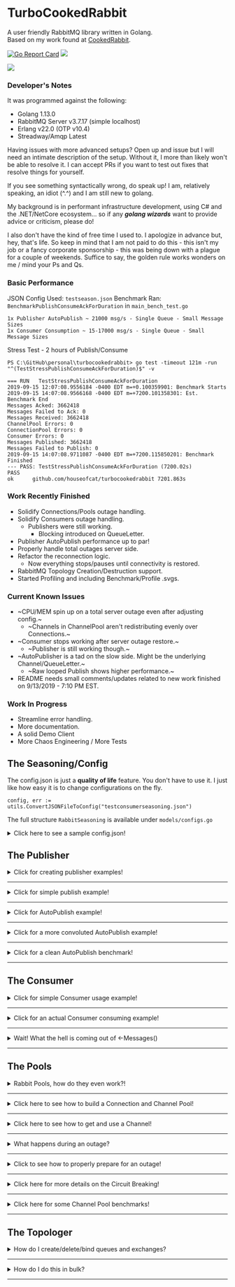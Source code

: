 # TurboCookedRabbit
 A user friendly RabbitMQ library written in Golang.  
 Based on my work found at [CookedRabbit](https://github.com/houseofcat/CookedRabbit).

[![Go Report Card](https://goreportcard.com/badge/github.com/houseofcat/turbocookedrabbit)](https://goreportcard.com/report/github.com/houseofcat/turbocookedrabbit)
<a title="" target="_blank" href="https://golangci.com/r/github.com/houseofcat/turbocookedrabbit"><img src="https://golangci.com/badges/github.com/houseofcat/turbocookedrabbit.svg"></a>  

<a title="Release" target="_blank" href="https://github.com/houseofcat/turbocookedrabbit/releases"><img src="https://img.shields.io/github/release/houseofcat/turbocookedrabbit.svg?style=flat-square"></a>  

### Developer's Notes
It was programmed against the following:

 * Golang 1.13.0
 * RabbitMQ Server v3.7.17 (simple localhost)
 * Erlang v22.0 (OTP v10.4)
 * Streadway/Amqp Latest

Having issues with more advanced setups? Open up and issue but I will need an intimate description of the setup. Without it, I more than likely won't be able to resolve it. I can accept PRs if you want to test out fixes that resolve things for yourself.

If you see something syntactically wrong, do speak up! I am, relatively speaking, an idiot (^.^) and I am still new to golang.

My background is in performant infrastructure development, using C# and the .NET/NetCore ecosystem... so if any ***golang wizards*** want to provide advice or criticism, please do!

I also don't have the kind of free time I used to. I apologize in advance but, hey, that's life. So keep in mind that I am not paid to do this - this isn't my job or a fancy corporate sponsorship - this was being down with a plague for a couple of weekends. Suffice to say, the golden rule works wonders on me / mind your Ps and Qs.

### Basic Performance

JSON Config Used: `testseason.json`
Benchmark Ran: `BenchmarkPublishConsumeAckForDuration` in `main_bench_test.go`

    1x Publisher AutoPublish ~ 21000 msg/s - Single Queue - Small Message Sizes
    1x Consumer Consumption ~ 15-17000 msg/s - Single Queue - Small Message Sizes

Stress Test - 2 hours of Publish/Consume

	PS C:\GitHub\personal\turbocookedrabbit> go test -timeout 121m -run "^(TestStressPublishConsumeAckForDuration)$" -v

	=== RUN   TestStressPublishConsumeAckForDuration
	2019-09-15 12:07:08.9556184 -0400 EDT m=+0.100359901: Benchmark Starts
	2019-09-15 14:07:08.9566168 -0400 EDT m=+7200.101358301: Est. Benchmark End
	Messages Acked: 3662418
	Messages Failed to Ack: 0
	Messages Received: 3662418
	ChannelPool Errors: 0
	ConnectionPool Errors: 0
	Consumer Errors: 0
	Messages Published: 3662418
	Messages Failed to Publish: 0
	2019-09-15 14:07:08.9711087 -0400 EDT m=+7200.115850201: Benchmark Finished
	--- PASS: TestStressPublishConsumeAckForDuration (7200.02s)
	PASS
	ok      github.com/houseofcat/turbocookedrabbit 7201.863s

### Work Recently Finished
 * Solidify Connections/Pools outage handling.
 * Solidify Consumers outage handling.
   * Publishers were still working.
     * Blocking introduced on QueueLetter.
 * Publisher AutoPublish performance up to par!
 * Properly handle total outages server side.
 * Refactor the reconnection logic.
   * Now everything stops/pauses until connectivity is restored.
 * RabbitMQ Topology Creation/Destruction support.
 * Started Profiling and including Benchmark/Profile .svgs.

### Current Known Issues
 * ~CPU/MEM spin up on a total server outage even after adjusting config.~
   * ~Channels in ChannelPool aren't redistributing evenly over Connections.~
 * ~Consumer stops working after server outage restore.~
   * ~Publisher is still working though.~
 * ~AutoPublisher is a tad on the slow side. Might be the underlying Channel/QueueLetter.~
   * ~Raw looped Publish shows higher performance.~
 * README needs small comments/updates related to new work finished on 9/13/2019 - 7:10 PM EST.

### Work In Progress
 * Streamline error handling.
 * More documentation.
 * A solid Demo Client
 * More Chaos Engineering / More Tests

## The Seasoning/Config

The config.json is just a **quality of life** feature. You don't have to use it. I just like how easy it is to change configurations on the fly.

```golang
config, err := utils.ConvertJSONFileToConfig("testconsumerseasoning.json")
```

The full structure `RabbitSeasoning` is available under `models/configs.go`

<details><summary>Click here to see a sample config.json!</summary>
<p>

```javascript
{
	"PoolConfig": {
		"ChannelPoolConfig": {
			"ErrorBuffer": 10,
			"SleepOnErrorInterval": 1000,
			"MaxChannelCount": 50,
			"MaxAckChannelCount": 50,
			"AckNoWait": false,
			"GlobalQosCount": 5
		},
		"ConnectionPoolConfig": {
			"URI": "amqp://guest:guest@localhost:5672/",
			"ErrorBuffer": 10,
			"SleepOnErrorInterval": 5000,
			"MaxConnectionCount": 10,
			"Heartbeat": 5,
			"ConnectionTimeout": 10,
			"TLSConfig": {
				"EnableTLS": false,
				"PEMCertLocation": "test/catest.pem",
				"LocalCertLocation": "client/cert.ca",
				"CertServerName": "hostname-in-cert"
			}
		}
	},
	"ConsumerConfigs": {
		"TurboCookedRabbitConsumer-Ackable": {
			"QueueName": "ConsumerTestQueue",
			"ConsumerName": "TurboCookedRabbitConsumer-Ackable",
			"AutoAck": false,
			"Exclusive": false,
			"NoWait": false,
			"QosCountOverride": 5,
			"MessageBuffer": 100,
			"ErrorBuffer": 10,
			"SleepOnErrorInterval": 100,
			"SleepOnIdleInterval": 0
		},
		"TurboCookedRabbitConsumer-AutoAck": {
			"QueueName": "ConsumerTestQueue",
			"ConsumerName": "TurboCookedRabbitConsumer-AutoAck",
			"AutoAck": true,
			"Exclusive": false,
			"NoWait": true,
			"QosCountOverride": 5,
			"MessageBuffer": 100,
			"ErrorBuffer": 10,
			"SleepOnErrorInterval": 100,
			"SleepOnIdleInterval": 0
		}
	},
	"PublisherConfig":{
		"SleepOnIdleInterval": 0,
		"SleepOnQueueFullInterval": 100,
		"SleepOnErrorInterval": 1000,
		"LetterBuffer": 1000,
		"MaxOverBuffer": 1000,
		"NotificationBuffer": 1000
	}
}
```

</p>
</details>

## The Publisher

<details><summary>Click for creating publisher examples!</summary>
<p>

Assuming you have a **ChannelPool** already setup. Creating a publisher can be achieved like so:

```golang
publisher, err := publisher.NewPublisher(Seasoning, channelPool, nil)
```

Assuming you have a **ChannelPool** and **ConnectionPool** setup. Creating a publisher can be achieved like so:

```golang
publisher, err := publisher.NewPublisher(Seasoning, channelPool, connectionPool)
```

The errors here indicate I was unable to create a Publisher - probably due to the ChannelPool/ConnectionPool given.

</p>
</details>

---

<details><summary>Click for simple publish example!</summary>
<p>

Once you have a publisher, you can perform a relatively simple publish.

```golang
letter := utils.CreateMockLetter(1, "", "TestQueueName", nil)
publisher.Publish(letter)
```

This **CreateLetter** method creates a simple HelloWorld message letter with no ExchangeName and a QueueName/RoutingKey of TestQueueName. The body is nil, the helper function creates bytes for "h e l l o   w o r l d".

The concept of a Letter may seem clunky on a single publish. I don't disagree and you still have `streadway/amqp` to rely on. The **letter** idea makes more sense with **AutoPublish**.

</p>
</details>

---

<details><summary>Click for AutoPublish example!</summary>
<p>

Once you have a publisher, you can perform **StartAutoPublish**!

```golang
allowInternalRetry := false
publisher.StartAutoPublish(allowInternalRetry)

ListeningForNotificationsLoop:
for {
    select {
    case notification := <-publisher.Notifications():
        if !notification.Success {
            /* Handle Requeue or a manual Re-Publish */
        }
    default:
        time.Sleep(1 * time.Millisecond)
    }
}
```

This tells the Publisher to start reading an **internal queue**, and process Publishing concurrently.

That could be simple like this...

```golang
publisher.QueueLetter(letter) // How simple is that!
```

...or more complex such as...

```golang
for _, letter := range letters {
    // will queue up to the letter buffer
    // will allow blocking calls upto max over buffer
    // after reaching full LetterBuffer+MaxOverBuffer, it spins a
    //    sleep loop based on the SleepOnErrorInterval for Publishers
    publisher.QueueLetter(letter)
}
```

So you can see why we use these message containers called **letter**. The letter has the **body** and **envelope** inside of it. It has everything you need to publish it. Think of it a small, highly configurable, **unit of work** and **address**.

Notice that you don't have anything to do with channels and connections (even on outage)!

</p>
</details>

---

<details><summary>Click for a more convoluted AutoPublish example!</summary>
<p>

Let's say the above example was too simple for you... ...let's up the over engineering a notch on what you can do with AutoPublish.

```golang

allowInternalRetry := true
publisher.StartAutoPublish(allowInternalRetry) // this will retry based on the Letter.RetryCount passed in.

timer := time.NewTimer(1 * time.Minute) // Stop Listening to notifications after 1 minute.

messageCount = 1000
channelFailureCount := 0
successCount := 0
failureCount := 0

ListeningForNotificationsLoop:
    for {
        select {
        case <-timer.C:
            break ListeningForNotificationsLoop  
        case chanErr := <-channelPool.Errors():
            if chanErr != nil {
                channelFailureCount++ // Count ChannelPool failures.
            }
            break
        case notification := <-publisher.Notifications():
            if notification.Success {
                successCount++
            } else {
                failureCount++
            }

            // I am only expecting to publish 1000 messages
            if successCount+failureCount == messageCount { 
                break ListeningForNotificationsLoop
            }

            break
        default:
            time.Sleep(1 * time.Millisecond)
            break
        }
    }
```

We have finished our work, we **succeeded** or **failed** to publish **1000** messages. So now we want to shutdown everything!

```golang
publisher.StopAutoPublish()
// channelPool.Shutdown() // don't forget to cleanup (if you have a pointer to your channel pool nearby)!
```

</p>
</details>

---

<details><summary>Click for a clean AutoPublish benchmark!</summary>
<p>

Early on the performance was not really there on Publish - some 500 msgs/s. Which is great, but not the numbers found during development. Somewhere along the way I introduced one too many race conditions. Also aggressively throttled configurations don't help either. Any who, I isolated the components and benched just AutoPublish and with a few tweaks - I started seeing raw concurrent/parallel Publishing performance for a single a Publisher!

Ran this benchmark with the following Publisher settings and distributed over 10 queues (i % 10).

```javascript
"PublisherConfig":{
	"SleepOnIdleInterval": 0,
	"SleepOnQueueFullInterval": 1,
	"SleepOnErrorInterval": 1000,
	"LetterBuffer": 10000,
	"MaxOverBuffer": 2000,
	"NotificationBuffer": 1000
}
```

	PS C:\GitHub\personal\turbocookedrabbit> go.exe test -benchmem -run=^$ github.com/houseofcat/turbocookedrabbit/publisher -bench "^(BenchmarkAutoPublishRandomLetters)$" -v
	goos: windows
	goarch: amd64
	pkg: github.com/houseofcat/turbocookedrabbit/publisher
	BenchmarkAutoPublishRandomLetters-8            1        7346832700 ns/op        563734704 B/op   4525448 allocs/op
	--- BENCH: BenchmarkAutoPublishRandomLetters-8
		publisher_bench_test.go:21: 2019-09-15 18:58:57.6932202 -0400 EDT m=+0.107877301: Purging Queues...
		publisher_bench_test.go:37: 2019-09-15 18:58:57.6972462 -0400 EDT m=+0.111903301: Building Letters
		publisher_bench_test.go:42: 2019-09-15 18:58:58.9048792 -0400 EDT m=+1.319536301: Finished Building Letters
		publisher_bench_test.go:43: 2019-09-15 18:58:58.9048792 -0400 EDT m=+1.319536301: Total Size Created: 199.844457 MB
		publisher_bench_test.go:62: 2019-09-15 18:58:58.9058787 -0400 EDT m=+1.320535801: Queueing Letters
		publisher_bench_test.go:67: 2019-09-15 18:59:02.669778 -0400 EDT m=+5.084435101: Finished Queueing letters after 3.7638993s
		publisher_bench_test.go:68: 2019-09-15 18:59:02.669778 -0400 EDT m=+5.084435101: 26568.192194 Msg/s
		publisher_bench_test.go:74: 2019-09-15 18:59:04.6839535 -0400 EDT m=+7.098610601: Purging Queues...
	PASS
	ok      github.com/houseofcat/turbocookedrabbit/publisher       10.092s

Noice!

</p>
</details>

---

## The Consumer

<details><summary>Click for simple Consumer usage example!</summary>
<p>

Consumer provides a simple Get and GetBatch much like the Publisher has a simple Publish.

```golang
autoAck := true
message, err = consumer.Get("ConsumerTestQueue", autoAck)
```

Exit Conditions:

 * On Error: Error Return, Nil Message Return
 * On Not Ok: Nil Error Return, Nil Message Return
 * On OK: Nil Error Return, Message Returned

We also provide a simple Batch version of this call.


```golang
autoAck := false
messages, err = consumer.GetBatch("ConsumerTestQueue", 10, autoAck)
```

Exit Conditions:

 * On Error: Error Return, Nil Messages Return
 * On Not Ok: Nil Error Return, Available Messages Return (0 upto (nth - 1) message)
 * When BatchSize is Reached: Nil Error Return, All Messages Return (n messages)

Since `autoAck=false` is an option so you will want to have some post processing **ack/nack/rejects**.

Here is what that may look like:

```golang
requeueError := true
for _, message := range messages {
    /* Do some processing with message */

    if err != nil {
        message.Nack(requeueError)
    }

    message.Acknowledge()
}
```

</p>
</details>

---

<details><summary>Click for an actual Consumer consuming example!</summary>
<p>

Let's start with the ConsumerConfig, and again, the config is just a **quality of life** feature. You don't have to use it.

Here is a **JSON map/dictionary** wrapped in a **ConsumerConfigs**.

```javascript
"ConsumerConfigs": {
	"TurboCookedRabbitConsumer-Ackable": {
		"QueueName": "ConsumerTestQueue",
		"ConsumerName": "TurboCookedRabbitConsumer-Ackable",
		"AutoAck": false,
		"Exclusive": false,
		"NoWait": false,
		"QosCountOverride": 5,
		"MessageBuffer": 100,
		"ErrorBuffer": 10,
		"SleepOnErrorInterval": 100,
		"SleepOnIdleInterval": 0
	},
	"TurboCookedRabbitConsumer-AutoAck": {
		"QueueName": "ConsumerTestQueue",
		"ConsumerName": "TurboCookedRabbitConsumer-AutoAck",
		"AutoAck": true,
		"Exclusive": false,
		"NoWait": true,
		"QosCountOverride": 5,
		"MessageBuffer": 100,
		"ErrorBuffer": 10,
		"SleepOnErrorInterval": 100,
		"SleepOnIdleInterval": 0
	}
},
```

And finding this object after it was loaded from a JSON file.

```golang
consumerConfig, ok := config.ConsumerConfigs["TurboCookedRabbitConsumer-AutoAck"]
```

Creating the Consumer from Config after creating a ChannelPool.

```golang
consumer, err := consumer.NewConsumerFromConfig(consumerConfig, channelPool)
```

Then start Consumer?

```golang
consumer.StartConsuming()
```

Thats it! Wait where our my messages?! MY QUEUE IS DRAINING!

Oh, right! That's over here, keeping with the ***out of process design***...

```golang
ConsumeMessages:
    for {
        select {
        case message := <-consumer.Messages():

            requeueError := false
            var err error
            /* Do something with the message! */
            if message.IsAckable { // Message might be Ackable - be sure to check!
                if err != nil {
                    message.Nack(requeueError)
                }

                message.Acknowledge()
            }

        default:
            time.Sleep(100 * time.Millisecond) // No messages == optional nap time.
        }
    }
```

</p>
</details>

---

<details><summary>Wait! What the hell is coming out of <-Messages()</summary>
<p>

Great question. I toyed with the idea of returning Letters like Publisher uses (and I may still at some point) but for now you receive a `models.Message`.

***But... why***? Because the payload/data/message body is in there but, more importantly, it contains the means of quickly acking the message! It didn't feel right being merged with a `models.Letter`. I may revert and use the base `amqp.Delivery` which does all this and more... I just didn't want users to have to also pull in `streadway/amqp` to simplify their imports. If you were already using it wouldn't be an issue. This design is still being code reviewed in my head.

One of the complexities of RabbitMQ is that you need to Acknowledge off the same Channel that it was received on. That makes out of process designs like mine prone to two things: hackery and/or memory leaks (passing the channels around everywhere WITH messages).

There are two things I **hate** about RabbitMQ
 * Channels close on error.
 * Messages have to be acknowledge on the same channel.

What I have attempted to do is to make your life blissful by not forcing you to deal with it. The rules are still there, but hopefully, I give you the tools to not stress out about it and to simplify **out of process** acknowledgements.

That being said, there is only so much I can hide in my library, which is why I have exposed .Errors(), so that you can code and log accordingly.

```golang
err := consumer.StartConsuming()
// Handle failure to start.

ctx, cancel := context.WithTimeout(context.Background(), time.Duration(1)*time.Minute) // Timeouts

ConsumeMessages:
for {
    select {
    case <-ctx.Done():
        fmt.Print("\r\nContextTimeout\r\n")
        break ConsumeMessages
    case message := <-consumer.Messages(): // View Messages
        fmt.Printf("Message Received: %s\r\n", string(message.Body))
    case err := <-consumer.Errors(): // View Consumer errors
        /* Handle */
    case err := <-channelPool.Errors(): // View ChannelPool errors
        /* Handle */
    default:
        time.Sleep(100 * time.Millisecond)
        break
    }
}
```

Here you may trigger StopConsuming with this

```golang
consumer.StopConsuming(false)
```

But be mindful there are Channel Buffers internally that may be full and goroutines waiting to add even more.

I have provided some tools that can be used to help with this. You will see them sprinkled periodically through my tests.

```golang
consumer.FlushStop() // could have been called more than once.
consumer.FlushErrors() // errors can quickly build up if you stop listening to them
consumer.FlushMessages() // lets say the ackable messages you have can't be acked and you just need to flush them all out of memory
```

Becareful with FlushMessages(). If you are `autoAck = false` and receiving ackAble messages, this is safe. You will merely **wipe them from your memory** and ***they are still in the original queue***.

Here I demonstrate a very busy ***ConsumerLoop***. Just replace all the counter variables with logging and then an action performed with the message and this could be a production microservice loop.

```golang
ConsumeLoop:
	for {
		select {
		case <-timeOut:
			break ConsumeLoop
		case notice := <-publisher.Notifications():
			if notice.Success {
				fmt.Printf("%s: Published Success - LetterID: %d\r\n", time.Now(), notice.LetterID)
				messagesPublished++
			} else {
				fmt.Printf("%s: Published Failed Error - LetterID: %d\r\n", time.Now(), notice.LetterID)
				messagesFailedToPublish++
			}
		case err := <-ChannelPool.Errors():
			fmt.Printf("%s: ChannelPool Error - %s\r\n", time.Now(), err)
			channelPoolErrors++
		case err := <-ConnectionPool.Errors():
			fmt.Printf("%s: ConnectionPool Error - %s\r\n", time.Now(), err)
			connectionPoolErrors++
		case err := <-consumer.Errors():
			fmt.Printf("%s: Consumer Error - %s\r\n", time.Now(), err)
			consumerErrors++
		case message := <-consumer.Messages():
			messagesReceived++
			fmt.Printf("%s: ConsumedMessage\r\n", time.Now())
			go func(msg *models.Message) {
				err := msg.Acknowledge()
				if err != nil {
					fmt.Printf("%s: AckMessage Error - %s\r\n", time.Now(), err)
					messagesFailedToAck++
				} else {
					fmt.Printf("%s: AckMessaged\r\n", time.Now())
					messagesAcked++
				}
			}(message)
		default:
			time.Sleep(100 * time.Millisecond)
		}
	}
```


</p>
</details>

---

## The Pools

<details><summary>Rabbit Pools, how do they even work?!</summary>
<p>

ChannelPools are built on top of ConnectionPools and unfortunately, there is a bit of complexity here. Suffice to say I recommend (when creating both pools) to think 1:5 ratio. If you have one Connection, I recommend around 5 Channels to be built on top of it.

Ex.) ConnectionCount: 5 => ChannelPool: 25

I allow most of this to be configured now inside the ChannelPoolConfig and ConnectionPoolConfig. I had previously been hard coding some base variables but that's wrong.

```javascript
"PoolConfig": {
	"ChannelPoolConfig": {
		"ErrorBuffer": 10,
		"SleepOnErrorInterval": 1000,
		"MaxChannelCount": 50,
		"MaxAckChannelCount": 50,
		"AckNoWait": false,
		"GlobalQosCount": 5
	},
	"ConnectionPoolConfig": {
		"URI": "amqp://guest:guest@localhost:5672/",
		"ErrorBuffer": 10,
		"SleepOnErrorInterval": 5000,
		"MaxConnectionCount": 10,
		"Heartbeat": 5,
		"ConnectionTimeout": 10,
		"TLSConfig": {
			"EnableTLS": false,
			"PEMCertLocation": "test/catest.pem",
			"LocalCertLocation": "client/cert.ca",
			"CertServerName": "hostname-in-cert"
		}
	}
},
```

Feel free to test out what works for yourself. Suffice to say though, there is a chance for a pause/delay/lag when there are no Channels available. High performance on your system may require fine tuning and benchmarking. The thing is though, you can't just add Connections and Channels evenly. First off Connections, server side are not infinite. You can't keep just adding those.

Every sequential Channel you get from the ChannelPool, was made with a different Connection. They are both backed by a Queue data structure, so this means you can't get the same Connection twice in sequence* (*with the exception of probability and concurrency/parallelism). There is a significant chance for greater throughput/performance by essentially load balancing Connections (which boils down to basically TCP sockets). All this means, layman's terms is that each ChannelPool is built off a Round Robin ConnectionPool (TCP Sockets). The ChannelPool itself adds another distribution of load balancing by ensuring every ChannelPool.GetChannel() is also non-sequential (Queue-structure). It's a double layer of Round Robin.

Why am I sharing any of this? Because the ChannelPool / ConnectionPool can be used 100% independently of everything else. You can implement your own fancy RabbitService using just my ConnectionPool and it won't hurt my feelings. Also - it looks complicated. There is a lot going on under the covers that can be confusing without explaining what I was trying to do. Hell you may even see my mistakes! (Submit PR!)

The following code demonstrates one super important part with ChannelPools: **flag erred Channels**. RabbitMQ server closes Channels on error, meaning this guy is dead. You normally won't know it's dead until the next time you use it - and that can mean messages lost. By flagging the channel as dead properly, on the next GetChannel() call - if we get the channel that was just flagged - we discard it and in place make a new fresh Channel for caller to receive.

```golang
chanHost, err := pub.ChannelPool.GetChannel()
if err != nil {
    pub.sendToNotifications(letter.LetterID, err)
    pub.ChannelPool.ReturnChannel(chanHost)
    continue // can't get a channel
}

pubErr := pub.simplePublish(chanHost.Channel, letter)
if pubErr != nil {
    pub.handleErrorAndFlagChannel(err, chanHost.ChannelID, letter.LetterID)
    pub.ChannelPool.ReturnChannel(chanHost)
    continue // flag channel and try again
}
```

Unfortunately, there are still times when GetChannel() will fail, which is why we still produce errors and I do return those to you.

</p>
</details>

---

<details><summary>Click here to see how to build a Connection and Channel Pool!</summary>
<p>

Um... this is the easy way to do is with the Configs.

```golang
connectionPool, err := pools.NewConnectionPool(Seasoning.PoolConfig, false)
channelPool, err := pools.NewChannelPool(Seasoning.PoolConfig, connectionPool, false)
```

Then you want to Initiate the Pools (this builds your Connections and Channels)

```golang
connectionPool, err := pools.NewConnectionPool(Seasoning.PoolConfig, false)
channelPool, err := pools.NewChannelPool(Seasoning.PoolConfig, connectionPool, false)
connectionPool.Initialize()
channelPool.Initialize()
```

I saw this as rather cumbersome... so I provided some short-cuts. The following instantiates a ConnectionPool internally to the ChannelPool. The only thing you lose here is the ability to share or use the ConnectionPool independently of the ChannelPool.

```golang
connectionPool, err := pools.NewConnectionPool(Seasoning.PoolConfig, false)
channelPool, err := pools.NewChannelPool(Seasoning.PoolConfig, connectionPool, false)
channelPool.Initialize() // auto-initializes the ConnectionPool...
```
But I am still pretty lazy.

```golang
channelPool, err := pools.NewChannelPool(Seasoning.PoolConfig, nil, false)
channelPool.Initialize()
```

</p>
</details>

---

<details><summary>Click here to see how to get and use a Channel!</summary>
<p>

So now you will more than likely want to use your ChannelPool.

```golang
channelHost, err := channelPool.GetChannel()

channelPool.ReturnChannel(chanHost)
```

This ChannelHost is like a wrapper around the AmqpChannel that adds a few features like Errors and ReturnMessages. You also don't have to use my Publisher, Consumer, and Topologer. You can use the ChannelPools yourself if you just like the idea of backing your already existing code behind a ChannelPool/ConnectionPool.

The Publisher/Consumer/Topologer all use code similar to this!

```golang
channelHost, err := channelPool.GetChannel()
channelHost.Channel.Publish(
		exchangeName,
		routingKey,
		mandatory,
		immediate,
		amqp.Publishing{
			ContentType: contentType,
			Body:        body,
		},
    )
channelPool.ReturnChannel(chanHost)
```

I am working on streamlining the ChannelHost integration with ChannelPool. I want to allow communication between the two by flowing Channel errors up to pool/group. It's a bit clunky currently but I am still thinking how best to do such a thing. Ideally all Channel errors (CloseErrors) would be subscribed to and perhaps AutoFlag the channels as dead and I can consolidate my code if that's determine reliable.

</p>
</details>

---

<details><summary>What happens during an outage?</summary>
<p>

Well, if you are using a ChannelPool w/ ConnectionPool, it will handle an outage, full or transient, just fine. The Connections/ConnectionHosts will be either heartbeat recovered or be replaced. The Channels will all have to be replaced during the next **GetChannel()** invocation.

There is one small catch though when using ChannelPools.  

Since dead Channels are replaced during a call of **GetChannel()** and you may have replaced all your ConnectionHosts, you may not fully rebuild all your channels. The reason for that is demand/load. I have done my best to force ChannelHost creation and distribution across the individual ConnectionHosts... but unless you are rapidly getting all ChannelHosts, you may never hit your original MaxChannelCount from your PoolConfig based on your use case scenarios. If you can't generate ChannelHost demand through **GetChannel()** calls, then it won't always rebuild. On the other hand, if your **GetChannel()** call count does increase, so to will your ChannelHost counts.

I intend to tweak things here. I have tested multiple back-to-back outages during tests/benches and it has allowed me to improve the user experience / system experience significantly - but refactoring could have brought about bugs. Like I said, I will keep reviewing my work and checking if there are any tweaks.

</p>
</details>

---

<details><summary>Click to see how to properly prepare for an outage!</summary>
<p>

Observe the following code example:

```golang
channelPool, err := pools.NewChannelPool(Seasoning.PoolConfig, nil, true)

iterations := 0
maxIterationCount := 100000

// Shutdown RabbitMQ server after entering loop, then start it again, to test reconnectivity.
for iterations < maxIterationCount {

	chanHost, err := channelPool.GetChannel()
	if err != nil {
		fmt.Printf("%s: Error - GetChannelHost: %s\r\n", time.Now(), err)
	} else {
		fmt.Printf("%s: GotChannelHost\r\n", time.Now())

		select {
		case <-chanHost.CloseErrors():
			fmt.Printf("%s: Error - ChannelClose: %s\r\n", time.Now(), err)
		default:
			break
		}

		letter := utils.CreateMockRandomLetter("ConsumerTestQueue")
		err := chanHost.Channel.Publish(
			letter.Envelope.Exchange,
			letter.Envelope.RoutingKey,
			letter.Envelope.Mandatory, // publish doesn't appear to work when true
			letter.Envelope.Immediate, // publish doesn't appear to work when true
			amqp.Publishing{
				ContentType: letter.Envelope.ContentType,
				Body:        letter.Body,
			},
		)

		if err != nil {
			fmt.Printf("%s: Error - ChannelPublish: %s\r\n", time.Now(), err)
			channelPool.FlagChannel(chanHost.ChannelID)
			fmt.Printf("%s: ChannelFlaggedForRemoval\r\n", time.Now())
		} else {
			fmt.Printf("%s: ChannelPublishSuccess\r\n", time.Now())
		}
	}
	channelPool.ReturnChannel(chanHost)
	iterations++
	time.Sleep(10 * time.Millisecond)
}

channelPool.Shutdown()
```

This is a very tight publish loop. This will blast thousands of messages per hour.

Simulating a server shutdown: `bin\rabbitmq-service.bat stop`

The entire thing loop will pause at **GetChannel()**. It will hault in **GetChannel()** as I preemptively determine the Channel's parent Connection is already closed. We then go into an infinite (but throttled) loop here. The loop consists of regenerating the Channel/ChannelHost (or even the Connection underneath).

What dictates the iteration time of these loops until success is the following:

```javascript
"ChannelPoolConfig": {
	"ErrorBuffer": 10,
	"SleepOnErrorInterval": 1000,
	"MaxChannelCount": 50,
	"MaxAckChannelCount": 50,
	"AckNoWait": false,
	"GlobalQosCount": 5
},
```
The related settings for outages are here:

 * ErrorBuffer is the buffer for the Error channel. Important to subscribe to the ChannelPool Error channel some where so it doesn't become blocking/full.
 * SleepOnErrorInterval is the built in sleep when an error or closed Channel is found.
   * This is the minimum interval waited when rebuilding the ChannelHosts.

```javascript
"ConnectionPoolConfig": {
	"URI": "amqp://guest:guest@localhost:5672/",
	"ErrorBuffer": 10,
	"SleepOnErrorInterval": 5000,
	"MaxConnectionCount": 10,
	"Heartbeat": 5,
	"ConnectionTimeout": 10,
	"TLSConfig": {
		"EnableTLS": false,
		"PEMCertLocation": "test/catest.pem",
		"LocalCertLocation": "client/cert.ca",
		"CertServerName": "hostname-in-cert"
	}
}
```

The related settings for outages are here:

 * ErrorBuffer is the buffer for the Error channel. Important to subscribe to the ChannelPool Error channel some where so it doesn't become blocking.
 * SleepOnErrorInterval is the built in sleep when an error or closed Connection is found.
   * This is the minimum interval waited when rebuilding the ConnectionHosts.
   * I recommend this value to be higher than the ChannelHost interval.

</p>
</details>

---

<details><summary>Click here for more details on the Circuit Breaking!</summary>
<p>

We will use the above settings in the ChannelPool (**SleepOnErrorInterval = 1000**) and ConnectionPool (**SleepOnErrorInterval = 5000**) here is what will happen to the above code when publishing.

 1. RabbitMQ Server outage occurs.
 2. Everything pauses in place, creating infinite loops on **GetChannel()** (which calls **GetConnection()**).  
    * This can be a bit dangerous itself if you have thousands of goroutines calling **GetChannel()** so plan accordingly.
	* Some errors can occur in Consumers/Publishers/ChannelPools/ConnectionPools for in transit at the time of outage.
 3. RabbitMQ Server connectivity is restored.
 4. The loop iterations start finding connectivity, they build a connection.
	* The minimum wait time is 5 seconds for the ConnectionHost.
	* You will also start seeing very slow publishing.
 5. This same loop is building a ChannelHost.
    * The minimum wait time after ChannelHost was built is 1 second.
 6. The total time waited should be about 6 seconds.
 7. The next **GetChannel()** is called.
	* Because we use Round Robin connections, the next Connection in the pool is called.
	* We wait a minimum of time of 5 seconds for recreating the ConnectionHost, then 1 second again for the ChannelHost.
 8. This behavior continues until all Connections have been successfully restored.
 9. After ConnectionHosts, restoring the remaining ChannelHosts.
    * The minimum wait time is now 1 second, no longer the combined total of 6 seconds.
	* Slightly faster publshing can be observed.
 10. Once all Channels have been restored, the time wait between publishes is found in the publishing loop: **10 ms**.
    * The connectivity has been fully regenerated at this point.
	* Full speed publishing can now be observed.

So you make recognize this as a funky CircuitBreaker pattern.

Circuit Breaker Behaviors 

 * We don't spin up memory, we don't spin up CPU.
 * We don't spam connection requests to our RabbitMQ server.
 * Once connectivity is restored, we don't flood the RabbitMQ server.
   * This is slow-open.
   * The duration of this time becomes (time(connectionSleep + channelSleep)) * n) where ***n*** is the number of unopened Connections.
 * As connectivity is restored in Connections, we still see throttling behavior.
   * This is medium-open.
   * The duration of this time becomes (time(channelSleep) * n) where ***n*** is the number of still unopened Channel.
 * Once connectivity is fully open, publish rate should return to normal (pre-outage speed).
 * At any time, you can revert back to medium-open, slow-open, fully paused.
   * The loops never stop so you never have to worry about connectivity or reconnectivity.

All of this behavior depends on the healthy config settings that you determine upfront though - so this is all up to you!

Just remember Channels get closed or get killed all the time, you don't want this wait time too high. Connections rarely fully die, so you want this delay reasonably longer.

</p>
</details>

---

<details><summary>Click here for some Channel Pool benchmarks!</summary>
<p>

This is a raw AMQP publish test.  We create an AMQP connection, create an AMQP channel, and execute an AMQP publish looped.
MessageCount: 100,000
MessageSize: 2500 (2.5KB)

	PS C:\GitHub\personal\turbocookedrabbit> go.exe test -timeout 30s github.com/houseofcat/turbocookedrabbit/pools -run "^(TestCreateSingleChannelAndPublish)$" -v
	=== RUN   TestCreateSingleChannelAndPublish
	--- PASS: TestCreateSingleChannelAndPublish (4.57s)
		pools_test.go:51: 2019-09-15 14:48:11.615081 -0400 EDT m=+0.085770701: Benchmark Starts
		pools_test.go:95: 2019-09-15 14:48:16.1879969 -0400 EDT m=+4.658686601: Benchmark End
		pools_test.go:96: 2019-09-15 14:48:16.1879969 -0400 EDT m=+4.658686601: Time Elapsed 4.5729159s
		pools_test.go:97: 2019-09-15 14:48:16.1879969 -0400 EDT m=+4.658686601: Publish Errors 0
		pools_test.go:98: 2019-09-15 14:48:16.1879969 -0400 EDT m=+4.658686601: Publish Actual 100000
		pools_test.go:99: 2019-09-15 14:48:16.1879969 -0400 EDT m=+4.658686601: Msgs/s 21867.885215
		pools_test.go:100: 2019-09-15 14:48:16.1879969 -0400 EDT m=+4.658686601: MB/s 54.669713
	PASS
	ok      github.com/houseofcat/turbocookedrabbit/pools   6.188s

Apples to Apples comparison using a ChannelPool. As you can see - the numbers went up - but should have been relatively the same. There is some variability with these tests. The important thing to note is that there isn't a significant reduction in performance. You shouldn't see more or less performance - that is the target!

	PS C:\GitHub\personal\turbocookedrabbit> go.exe test -timeout 30s github.com/houseofcat/turbocookedrabbit/pools -run "^(TestGetSingleChannelFromPoolAndPublish)" -v
	=== RUN   TestGetSingleChannelFromPoolAndPublish
	--- PASS: TestGetSingleChannelFromPoolAndPublish (4.30s)
		pools_test.go:106: 2019-09-15 14:50:01.2111296 -0400 EDT m=+0.104896201: Benchmark Starts
		pools_test.go:146: 2019-09-15 14:50:05.5139474 -0400 EDT m=+4.407714001: Benchmark End
		pools_test.go:147: 2019-09-15 14:50:05.5140242 -0400 EDT m=+4.407790801: Time Elapsed 4.3028178s
		pools_test.go:148: 2019-09-15 14:50:05.5140242 -0400 EDT m=+4.407790801: Publish Errors 0
		pools_test.go:149: 2019-09-15 14:50:05.5140242 -0400 EDT m=+4.407790801: Publish Actual 100000
		pools_test.go:150: 2019-09-15 14:50:05.5140623 -0400 EDT m=+4.407828901: Msgs/s 23240.584345
		pools_test.go:151: 2019-09-15 14:50:05.5140623 -0400 EDT m=+4.407828901: MB/s 58.101461
	PASS
	ok      github.com/houseofcat/turbocookedrabbit/pools   4.507s

Apples to Apple-Orange-Hybrid comparison. Exact same premise, but different ChannelHost per Publish allowing us to publish concurrently. I was just showing off at this point.

	PS C:\GitHub\personal\turbocookedrabbit> go test -timeout 10s github.com/houseofcat/turbocookedrabbit/pools -run "^(TestGetMultiChannelFromPoolAndPublish)" -v
	=== RUN   TestGetMultiChannelFromPoolAndPublish
	--- PASS: TestGetMultiChannelFromPoolAndPublish (4.95s)
		pools_test.go:157: 2019-09-15 14:53:41.2687154 -0400 EDT m=+0.091933501: Benchmark Starts
		pools_test.go:204: 2019-09-15 14:53:46.2171263 -0400 EDT m=+5.040344401: Benchmark End
		pools_test.go:205: 2019-09-15 14:53:46.2171263 -0400 EDT m=+5.040344401: Time Elapsed 2.9471258s
		pools_test.go:206: 2019-09-15 14:53:46.2171263 -0400 EDT m=+5.040344401: ChannelPool Errors 0
		pools_test.go:207: 2019-09-15 14:53:46.2171263 -0400 EDT m=+5.040344401: Publish Errors 0
		pools_test.go:208: 2019-09-15 14:53:46.2171263 -0400 EDT m=+5.040344401: Publish Actual 100000
		pools_test.go:209: 2019-09-15 14:53:46.2171263 -0400 EDT m=+5.040344401: Msgs/s 33931.364586
		pools_test.go:210: 2019-09-15 14:53:46.2171263 -0400 EDT m=+5.040344401: MB/s 84.828411
	PASS
	ok      github.com/houseofcat/turbocookedrabbit/pools   5.143s

</p>
</details>

---

## The Topologer

<details><summary>How do I create/delete/bind queues and exchanges?</summary>
<p>

Coming from plain `streadway/amqp` there isn't too much to it. Call the right method with the right parameters.

I have however integrated those relatively painless methods now with a ChannelPool and added a `TopologyConfig` for a JSON style of batch topology creation/binding. The real advantages here is that I allow things in bulk and allow you to build topology from a **topology.json** file.

Creating an Exchange with a `models.Exchange`

```golang
err := top.CreateExchangeFromConfig(exchange) // models.Exchange
if err != nil {
    return err
}
```

Or if you prefer it more manual:

```golang
exchangeName := "FancyName"
exchangeType := "fanout"
passiveDeclare, durable, autoDelete, internal, noWait := false, false, false, false, false

err := top.CreateExchange(exchangeName, exchangeType, passiveDeclare, durable, autoDelete, internal, noWait, nil)
if err != nil {
    return err
}
```

Creating an Queue with a `models.Queue`

```golang
err := top.CreateQueueFromConfigeateQueue(queue) // models.Queue
if err != nil {
    return err
}
```

Or, again, if you prefer it more manual:

```golang
queueName := "FancyQueueName"
passiveDeclare, durable, autoDelete, exclusive, noWait := false, false, false, false, false

err := top.CreateQueue(queueName, passiveDeclare, durable, autoDelete, exclusive, noWait, nil)
if err != nil {
    return err
}
```

</p>
</details>

---

<details><summary>How do I do this in bulk?</summary>
<p>

Here I demonstrate the Topology as JSON (full sample is checked in as `testtopology.json`)

```javascript
{
	"Exchanges": [
		{
			"Name": "MyTestExchangeRoot",
			"Type": "direct",
			"PassiveDeclare": true,
			"Durable": true,
			"AutoDelete": false,
			"InternalOnly": false,
			"NoWait": true
		}
	],
	"Queues": [
		{
			"Name": "QueueAttachedToRoot",
			"PassiveDeclare": true,
			"Durable": true,
			"AutoDelete": false,
			"Exclusive": false,
			"NoWait": true
		}
	],
	"QueueBindings": [
		{
			"QueueName": "QueueAttachedToRoot",
			"ExchangeName": "MyTestExchangeRoot",
			"RoutingKey": "RoutingKeyRoot",
			"NoWait": true
		}
	],
	"ExchangeBindings":[
		{
			"ExchangeName": "MyTestExchange.Child01",
			"ParentExchangeName": "MyTestExchangeRoot",
			"RoutingKey": "ExchangeKey1",
			"NoWait": true
		}
	]
}
```

I have provided a helper method for turning it into a TopologyConfig.

```golang
topologyConfig, err := utils.ConvertJSONFileToTopologyConfig("testtopology.json")
```

Creating a simple and shareable ChannelPool.

```golang
channelPool, err := pools.NewChannelPool(Seasoning.PoolConfig, nil, false)
```

Using the ChannelPool to create our Topologer.

```golang
topologer := topology.NewTopologer(channelPool)
```

Assuming you have a blank slate RabbitMQ server, this shouldn't error out as long as you can connect to it.

```golang
ignoreErrors := false
err = topologer.BuildToplogy(topologyConfig, ignoreErrors)
```

Fin.

That's it really. In the future I will have more features. Just know that I think you can export your current Server configuration from the Server itself.

</p>
</details>

---

